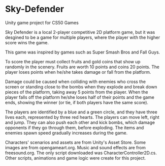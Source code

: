 # Sky-Defender
Unity game project for CS50 Games

Sky Defender is a local 2-player competitive 2D platform game, but it was desgined to be a game for multiple players, where the player with the higher score wins the game.

This game was inspired by games such as Super Smash Bros and Fall Guys.

To score the player must collect fruits and gold coins that show up randomly in the scenery. Fruits are worth 10 points and coins 20 points. The player loses points when he/she takes damage or fall from the platform.

Damage could be caused when colliding with enemies who cross the screen or standing close to the bombs when they explode and break down pieces of the platform, taking away 5 points from the player.
When the player falls off the platform he/she loses half of their points and the game ends, showing the winner (or tie, if both players have the same score).

The players are identified by a blue and a green circle, and they have three lives each, represented by three red hearts. The players can move left, right and jump. They can also push each other and kick bombs, which damage opponents if they go through them, before exploding. The items and enemies spawn speed gradually increases during the game.

Characters' scenarios and assets are from Unity's Asset Store. Some images are from opengameart.org. Music and sound effects are from freesound.org.
The only script downloaded was CharacterController2D.cs. Other scripts, animations and game logic were create for this project.
